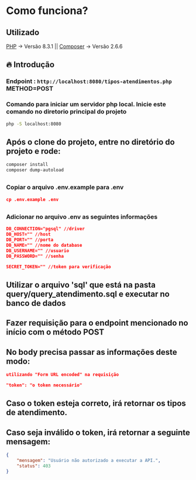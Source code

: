 # Como funciona?

## Utilizado
[PHP](https://www.php.net/downloads.php) -> Versão 8.3.1 || 
[Composer](https://getcomposer.org/download/) -> Versão 2.6.6

## 🔥 Introdução

### Endpoint : `http://localhost:8080/tipos-atendimentos.php` METHOD=POST

### Comando para iniciar um servidor php local. Inicie este comando no diretorio principal do projeto
```bash
php -S localhost:8080
```

## Após o clone do projeto, entre no diretório do projeto e rode:

```bash
composer install
composer dump-autoload
```

##

### Copiar o arquivo .env.example para .env

```json
cp .env.example .env
```

##

### Adicionar no arquivo .env as seguintes informações

```json
DB_CONNECTION="pgsql" //driver
DB_HOST="" //host
DB_PORT="" //porta
DB_NAME="" //nome do database
DB_USERNAME="" //usuario
DB_PASSWORD="" //senha

SECRET_TOKEN="" //token para verificação
```

##

## Utilizar o arquivo 'sql' que está na pasta query/query_atendimento.sql e executar no banco de dados

## Fazer requisição para o endpoint mencionado no início com o método POST

## No body precisa passar as informações deste modo:
```json
utilizando "Form URL encoded" na requisição

"token": "o token necessário"
```

##

## Caso o token esteja correto, irá retornar os tipos de atendimento.

## Caso seja inválido o token, irá retornar a seguinte mensagem:
```json
{
	"mensagem": "Usuário não autorizado a executar a API.",
	"status": 403
}
```
